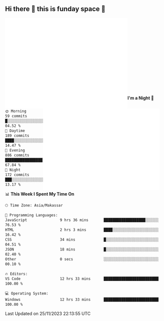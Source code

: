 ## Hi there 👋 this is funday space 🚀

<img align="left" width="400" alt="🌞" src="https://raw.githubusercontent.com/fhasnur/fhasnur/master/general.svg?token=ATQS65TR7ETTG5RLJUDIDBLBN34HE">
<img align="right" width="380" alt="🌞" src="https://raw.githubusercontent.com/fhasnur/fhasnur/master/statistics.svg?token=ATQS65TR7ETTG5RLJUDIDBLBN34HE">

<br><br><br><br><br><br><br><br><br><br><br><br><br><br>

<!--START_SECTION:waka-->
**I'm a Night 🦉** 

```text
🌞 Morning                59 commits          █░░░░░░░░░░░░░░░░░░░░░░░░   04.52 % 
🌆 Daytime                189 commits         ████░░░░░░░░░░░░░░░░░░░░░   14.47 % 
🌃 Evening                886 commits         █████████████████░░░░░░░░   67.84 % 
🌙 Night                  172 commits         ███░░░░░░░░░░░░░░░░░░░░░░   13.17 % 
```


📊 **This Week I Spent My Time On** 

```text
🕑︎ Time Zone: Asia/Makassar

💬 Programming Languages: 
JavaScript               9 hrs 36 mins       ███████████████████░░░░░░   76.53 % 
HTML                     2 hrs 3 mins        ████░░░░░░░░░░░░░░░░░░░░░   16.42 % 
CSS                      34 mins             █░░░░░░░░░░░░░░░░░░░░░░░░   04.51 % 
JSON                     18 mins             █░░░░░░░░░░░░░░░░░░░░░░░░   02.40 % 
Other                    0 secs              ░░░░░░░░░░░░░░░░░░░░░░░░░   00.10 % 

🔥 Editors: 
VS Code                  12 hrs 33 mins      █████████████████████████   100.00 % 

💻 Operating System: 
Windows                  12 hrs 33 mins      █████████████████████████   100.00 % 
```


 Last Updated on 25/11/2023 22:13:55 UTC
<!--END_SECTION:waka-->
